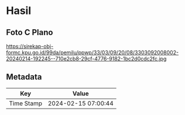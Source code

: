 # Hasil

## Foto C Plano

https://sirekap-obj-formc.kpu.go.id/99da/pemilu/ppwp/33/03/09/20/08/3303092008002-20240214-192245--710e2cb8-29cf-4776-9182-1bc2d0cdc2fc.jpg


## Metadata

| Key        | Value               |
| ---------- | ------------------- |
| Time Stamp | 2024-02-15 07:00:44 |



